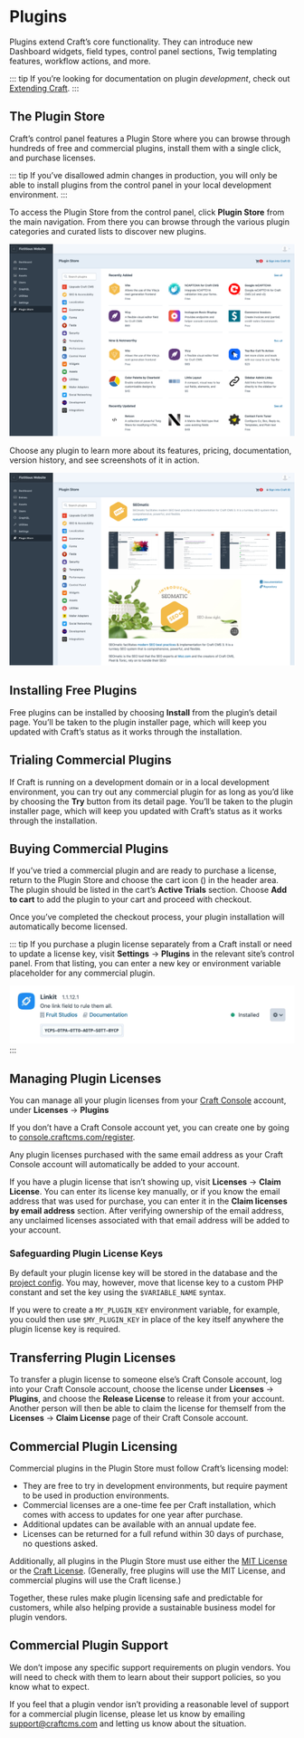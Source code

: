 # Plugins

Plugins extend Craft’s core functionality. They can introduce new Dashboard widgets, field types, control panel sections, Twig templating features, workflow actions, and more.

::: tip
If you’re looking for documentation on plugin _development_, check out [Extending Craft](extend/README.md).
:::

## The Plugin Store

Craft’s control panel features a Plugin Store where you can browse through hundreds of free and commercial plugins, install them with a single click, and purchase licenses.

::: tip
If you’ve disallowed admin changes in production, you will only be able to install plugins from the control panel in your local development environment.
:::

To access the Plugin Store from the control panel, click **Plugin Store** from the main navigation. From there you can browse through the various plugin categories and curated lists to discover new plugins.

![The Craft Plugin Store](./images/plugin-store.png)

Choose any plugin to learn more about its features, pricing, documentation, version history, and see screenshots of it in action.

![Plugin Store plugin detail page](./images/plugin-store-plugin.png)

## Installing Free Plugins

Free plugins can be installed by choosing **Install** from the plugin’s detail page. You’ll be taken to the plugin installer page, which will keep you updated with Craft’s status as it works through the installation.

## Trialing Commercial Plugins

If Craft is running on a development domain or in a local development environment, you can try out any commercial plugin for as long as you’d like by choosing the **Try** button from its detail page. You’ll be taken to the plugin installer page, which will keep you updated with Craft’s status as it works through the installation.

## Buying Commercial Plugins

If you’ve tried a commercial plugin and are ready to purchase a license, return to the Plugin Store and choose the cart icon (<icon kind="cart" />) in the header area. The plugin should be listed in the cart’s **Active Trials** section. Choose **Add to cart** to add the plugin to your cart and proceed with checkout.

Once you’ve completed the checkout process, your plugin installation will automatically become licensed.

::: tip
If you purchase a plugin license separately from a Craft install or need to update a license key, visit **Settings** → **Plugins** in the relevant site’s control panel. From that listing, you can enter a new key or environment variable placeholder for any commercial plugin.

![Changing a plugin license key](./images/changing-plugin-license-key.gif)
:::

## Managing Plugin Licenses

You can manage all your plugin licenses from your [Craft Console](https://console.craftcms.com/) account, under **Licenses** → **Plugins**

If you don’t have a Craft Console account yet, you can create one by going to [console.craftcms.com/register](https://console.craftcms.com/register).

Any plugin licenses purchased with the same email address as your Craft Console account will automatically be added to your account.

If you have a plugin license that isn’t showing up, visit **Licenses** → **Claim License**. You can enter its license key manually, or if you know the email address that was used for purchase, you can enter it in the **Claim licenses by email address** section. After verifying ownership of the email address, any unclaimed licenses associated with that email address will be added to your account.

### Safeguarding Plugin License Keys

By default your plugin license key will be stored in the database and the [project config](project-config.md). You may, however, move that license key to a custom PHP constant and set the key using the `$VARIABLE_NAME` syntax.

If you were to create a `MY_PLUGIN_KEY` environment variable, for example, you could then use `$MY_PLUGIN_KEY` in place of the key itself anywhere the plugin license key is required.

## Transferring Plugin Licenses

To transfer a plugin license to someone else’s Craft Console account, log into your Craft Console account, choose the license under **Licenses** → **Plugins**, and choose the **Release License** to release it from your account. Another person will then be able to claim the license for themself from the **Licenses** → **Claim License** page of their Craft Console account.

## Commercial Plugin Licensing

Commercial plugins in the Plugin Store must follow Craft’s licensing model:

- They are free to try in development environments, but require payment to be used in production environments.
- Commercial licenses are a one-time fee per Craft installation, which comes with access to updates for one year after purchase.
- Additional updates can be available with an annual update fee.
- Licenses can be returned for a full refund within 30 days of purchase, no questions asked.

Additionally, all plugins in the Plugin Store must use either the [MIT License](https://opensource.org/licenses/MIT) or the [Craft License](https://craftcms.github.io/license/). (Generally, free plugins will use the MIT License, and commercial plugins will use the Craft license.)

Together, these rules make plugin licensing safe and predictable for customers, while also helping provide a sustainable business model for plugin vendors.

## Commercial Plugin Support

We don’t impose any specific support requirements on plugin vendors. You will need to check with them to learn about their support policies, so you know what to expect.

If you feel that a plugin vendor isn’t providing a reasonable level of support for a commercial plugin license, please let us know by emailing <support@craftcms.com> and letting us know about the situation.
